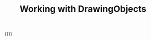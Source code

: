 ﻿---
title: "Working with DrawingObjects"
second_title: " online"
articleTitle: "Working with DrawingObjects"
linktitle: "DrawingObjects"
type: docs
url: /drawing-objects/
description: "Insert, edit, delete DrawingObjects programmatically via Cloud API."
weight: 70
---

{{<list-children-pages>}}
